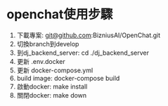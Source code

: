 # openchat使用步驟
1. 下載專案: git@github.com:BizniusAI/OpenChat.git
2. 切換branch到develop
3. 到dj_backend_server: cd ./dj_backend_server
4. 更新 .env.docker
5. 更新 docker-compose.yml
6. build image: docker-compose build
7. 啟動docker: make install
8. 關閉docker: make down